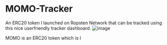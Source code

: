 # MOMO-Tracker
An ERC20 token I  launched on Ropsten Network that can be tracked using this nice userfriendly tracker dashboard.
![image](https://user-images.githubusercontent.com/97212160/152739848-93127de0-d48c-4cbe-a0ad-1421fa18af40.png)


MOMO is an ERC20 token which is  I 
